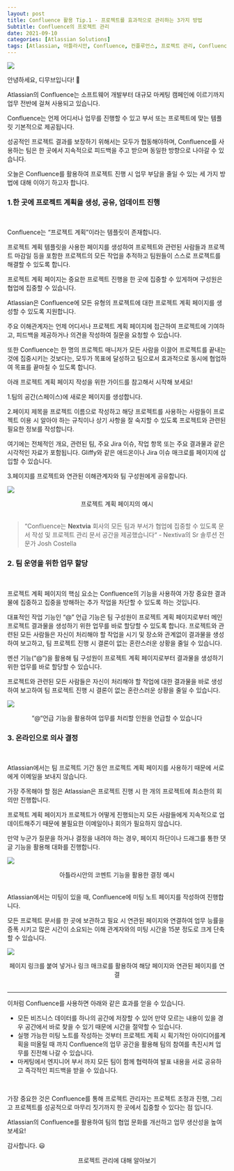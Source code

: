 ```yaml
---
layout: post
title: Confluence 활용 Tip.1 - 프로젝트를 효과적으로 관리하는 3가지 방법
Subtitle: Confluence의 프로젝트 관리
date: 2021-09-10
categories: [Atlassian Solutions]
tags: [Atlassian, 아틀라시안, Confluence, 컨플루언스, 프로젝트 관리, Confluence 활용]
---
```




![](https://blog.dmove.kr/assets/images/banners/Confluence/3%20ways%20confluence-main.png)



안녕하세요, 디무브입니다! 🎈

Atlassian의 Confluence는 소프트웨어 개발부터 대규모 마케팅 캠페인에 이르기까지 업무 전반에 걸쳐 사용되고 있습니다.  

Confluence는 언제 어디서나 업무를 진행할 수 있고 부서 또는 프로젝트에 맞는 템플릿 기본적으로 제공됩니다. 

성공적인 프로젝트 결과를 보장하기 위해서는 모두가 협동해야하며, Confluence를 사용하는 팀은 한 곳에서 지속적으로 피드백을 주고 받으며 동일한 방향으로 나아갈 수 있습니다.

오늘은 Confluence를 활용하여 프로젝트 진행 시 업무 부담을 줄일 수 있는 세 가지 방법에 대해 이야기 하고자 합니다.



### 1.한 곳에 프로젝트 계획을 생성, 공유, 업데이트 진행

<br/>

Confluence는 “프로젝트 계획”이라는 템플릿이 존재합니다. 

프로젝트 계획 템플릿을 사용한 페이지를 생성하여 프로젝트와 관련된 사람들과 프로젝트 마감일 등을 포함한 프로젝트의 모든 작업을 추적하고 팀원들이 스스로 프로젝트를 해결할 수 있도록 합니다.

프로젝트 계획 페이지는 중요한 프로젝트 진행을 한 곳에 집중할 수 있게하며 구성원은 협업에 집중할 수 있습니다.

 

Atlassian은 Confluence에 모든 유형의 프로젝트에 대한 프로젝트 계획 페이지를 생성할 수 있도록 지원합니다. 

주요 이해관계자는 언제 어디서나 프로젝트 계획 페이지에 접근하여 프로젝트에 기여하고, 피드백을 제공하거나 의견을 작성하여 질문을 요청할 수 있습니다. 

또한 Confluence는 한 명의 프로젝트 매니저가 모든 사람을 이끌어 프로젝트를 끝내는 것에 집중시키는 것보다는, 모두가 목표에 달성하고 팀으로서 효과적으로 동시에 협업하여 목표를 끝마칠 수 있도록 합니다.



아래 프로젝트 계획 페이지 작성을 위한 가이드를 참고해서 시작해 보세요! 



1.팀의 공간(스페이스)에 새로운 페이지를 생성합니다.



2.페이지 제목을 프로젝트 이름으로 작성하고 해당 프로젝트를 사용하는 사람들이 프로젝트 이용 시 알아야 하는 규칙이나 상기 사항을 잘 숙지할 수 있도록 프로젝트와 관련된 필요한 정보를 작성합니다. 

여기에는 전체적인 개요, 관련된 팀, 주요 Jira 이슈, 작업 항목 또는 주요 결과물과 같은 시각적인 자료가 포함됩니다. Gliffy와 같은 애드온이나 Jira 이슈 매크로를 페이지에 삽입할 수 있습니다.

3.페이지를 프로젝트와 연관된 이해관계자와 팀 구성원에게 공유합니다.






![](https://blog.dmove.kr/assets/images/banners/Confluence/3%20ways%20confluence1.png)



<center>프로젝트 계획 페이지의 예시</center>

<br/>

>  “Confluence는 **Nextvia** 회사의 모든 팀과 부서가 협업에 집중할 수 있도록 문서 작성 및 프로젝트 관리 문서 공간을 제공했습니다“ - Nextiva의 Sr 솔루션 전문가 Josh Costella



### 2. 팀 운영을 위한 업무 할당

<br/>

프로젝트 계획 페이지의 핵심 요소는 Confluence의 기능을 사용하여 가장 중요한 결과물에 집중하고 집중을 방해하는 추가 작업을 차단할 수 있도록 하는 것입니다. 

대표적인 작업 기능인 “@” 언급 기능은  팀 구성원이 프로젝트 계획 페이지로부터 메인 프로젝트 결과물을 생성하기 위한 업무를 바로 할당할 수 있도록 합니다. 프로젝트와 관련된 모든 사람들은 자신이 처리해야 할 작업을 시기 및 장소와 관계없이 결과물을 생성하여 보고하고, 팀 프로젝트 진행 시 결론이 없는 혼란스러운 상황을 줄일 수 있습니다.

멘션 기능(“@”)을 활용해 팀 구성원이 프로젝트 계획 페이지로부터 결과물을 생성하기 위한 업무를 바로 할당할 수 있습니다.

 프로젝트와 관련된 모든 사람들은 자신이 처리해야 할 작업에 대한 결과물을 바로 생성하여 보고하여 팀 프로젝트 진행 시 결론이 없는 혼란스러운 상황을 줄일 수 있습니다.

![](https://blog.dmove.kr/assets/images/banners/Confluence/3%20ways%20confluence2.png)



<center>“@“언급 기능을 활용하여 업무를 처리할 인원을 언급할 수 있습니다</center>



### 3. 온라인으로 의사 결정

<br/>



Atlassian에서는 팀 프로젝트 기간 동안 프로젝트 계획 페이지를 사용하기 때문에 서로에게 이메일을 보내지 않습니다. 

가장 주목해야 할 점은 Atlassian은 프로젝트 진행 시 한 개의 프로젝트에 최소한의 회의만 진행합니다.  

프로젝트 계획 페이지가 프로젝트가 어떻게 진행되는지 모든 사람들에게 지속적으로 업데이트해주기 때문에 불필요한 이메일이나 회의가 필요하지 않습니다. 

만약 누군가 질문을 하거나 결정을 내려야 하는 경우, 페이지 하단이나 드래그를 통한 댓글 기능을 활용해 대화를 진행합니다. 



![](https://blog.dmove.kr/assets/images/banners/Confluence/3%20ways%20confluence3.png)



<center>아틀라시안의 코멘트 기능을 활용한 결정 예시</center>



<br/>

Atlassian에서는 미팅이 있을 때,  Confluence에 미팅 노트 페이지를 작성하여 진행합니다. 

모든 프로젝트 문서를 한 곳에 보관하고 필요 시 연관된 페이지와 연결하여 업무 능률을 증폭 시키고 많은 시간이 소요되는 이해 관계자와의 미팅 시간을 15분 정도로 크게 단축할 수 있습니다. 



![](https://blog.dmove.kr/assets/images/banners/Confluence/3%20ways%20confluence4.png)



<center>페이지 링크를 붙여 넣거나 링크 매크로를 활용하여 해당 페이지와 연관된 페이지를 연결</center>

<br/>



---

이처럼 Confluence를 사용하면 아래와 같은 효과를 얻을 수 있습니다. 

- 모든 비즈니스 데이터를 하나의 공간에 저장할 수 있어 만약 모르는 내용이 있을 경우 공간에서 바로 찾을 수 있기 때문에 시간을 절약할 수 있습니다.
- 실행 가능한 미팅 노트를 작성하는 것부터 프로젝트 계획 시 획기적인 아이디어를계획을 떠올릴 때 까지 Confluence의 업무 공간을 활용해 팀의 참여를 촉진시켜 업무를 진전해 나갈 수 있습니다.
- 마케팅에서 엔지니어 부서 까지 모든 팀이 함께 협력하여 발표 내용을 서로 공유하고 즉각적인 피드백을 받을 수 있습니다.



<br/>

가장 중요한 것은 Confluence를 통해 프로젝트 관리자는 프로젝트 조정과 진행, 그리고 프로젝트를 성공적으로 마무리 짓기까지 한 곳에서 집중할 수 있다는 점 입니다. 

Atlassian의 Confluence를 활용하여 팀의 협업 문화를 개선하고 업무 생산성을 높여보세요! 

 

감사합니다. 😃





<center> <a src="https://www.atlassian.com/project-management">프로젝트 관리에 대해 알아보기</a></center>

